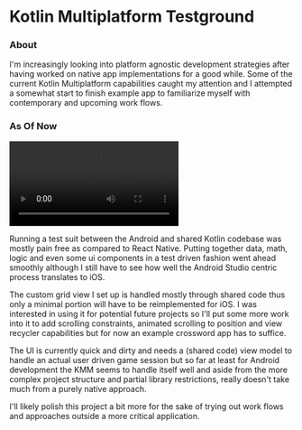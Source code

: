 # Kotlin Multiplatform Testground

### About
I'm increasingly looking into platform agnostic development strategies after having worked on native app implementations for a good while.
Some of the current Kotlin Multiplatform capabilities caught my attention and I attempted a somewhat start to finish example app to
familiarize myself with contemporary and upcoming work flows.

### As Of Now
![Current State of the Android UI](/info/android_2021-04-30_14-14-09.mp4)

Running a test suit between the Android and shared Kotlin codebase was mostly pain free as compared to React Native.
Putting together data, math, logic and even some ui components in a test driven fashion went ahead smoothly although
I still have to see how well the Android Studio centric process translates to iOS.

The custom grid view I set up is handled mostly through shared code thus only a minimal portion will have to be reimplemented for iOS.
I was interested in using it for potential future projects so I'll put some more work into it to add scrolling constraints,
animated scrolling to position and view recycler capabilities but for now an example crossword app has to suffice.

The UI is currently quick and dirty and needs a (shared code) view model to handle an actual user driven game session but so far at least
for Android development the KMM seems to handle itself well and aside from the more complex project structure and partial library restrictions,
really doesn't take much from a purely native approach.

I'll likely polish this project a bit more for the sake of trying out work flows and approaches outside a more critical application.